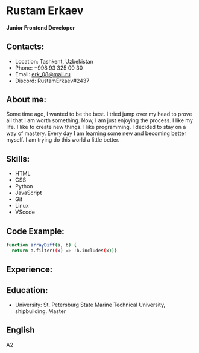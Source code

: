 # Rustam Erkaev

#### Junior Frontend Developer
## Contacts:
* Location: Tashkent, Uzbekistan
* Phone: +998 93 325 00 30
* Email: erk_08@mail.ru
* Discord: RustamErkaev#2437

## About me:
Some time ago, I wanted to be the best.  I tried jump over my head to prove all that I am worth something.
Now, I am just enjoying the process. I like my life. I like to create new things. I like programming.
I decided to stay on a way of mastery. Every day I am learning some new and becoming better myself. I am trying do this world a little better.

## Skills:
* HTML
* CSS
* Python
* JavaScript
* Git
* Linux
* VScode

## Code Example:
```sh
function arrayDiff(a, b) {
  return a.filter((x) => !b.includes(x))}
```
## Experience:

## Education:
* University: St. Petersburg State Marine Technical University, shipbuilding. Master

## English
A2
